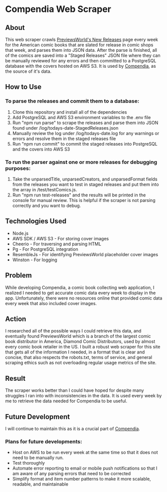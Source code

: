 # Compendia Web Scraper

## About

This web scraper crawls [PreviewsWorld's New Releases](https://www.previewsWorld.com/NewReleases) page every week for the American comic books that are slated for release in comic shops that week, and parses them into JSON data. After the parse is finished, all of the comics are saved into a "Staged Releases" JSON file where they can be manually reviewed for any errors and then committed to a PostgreSQL database with the covers hosted on AWS S3. It is used by [Compendia](https://github.com/gchartier/Compendia), as the source of it's data.

## How to Use

### To parse the releases and commit them to a database:
1. Clone this repository and install all of the dependencies
2. Add PostgreSQL and AWS S3 environment variables to the .env file
3. Run "npm run parse" to scrape the releases and parse them into JSON found under /log/todays-date-StagedReleases.json
4. Manually review the log under /log/todays-date.log for any warnings or errors and resolve them in the staged releases file
5. Run "npm run commit" to commit the staged releases into PostgreSQL and the covers into AWS S3

### To run the parser against one or more releases for debugging purposes:
1. Take the unparsedTitle, unparsedCreators, and unparsedFormat fields from the releases you want to test in staged releases and put them into the array in /test/testComics.js.
2. Run "npm run test-releases" and the results will be printed in the console for manual review. This is helpful if the scraper is not parsing correctly and you want to debug.

## Technologies Used

-   Node.js
-   AWS SDK / AWS S3 - For storing cover images
-   Cheerio - For traversing and parsing HTML
-   Pg - For PostgreSQL integration
-   ResembleJs - For identifying PreviewsWorld placeholder cover images
-   Winston - For logging

## Problem

While developing Compendia, a comic book collecting web application, I realized I needed to get accurate comic data every week to display in the app. Unfortunately, there were no resources online that provided comic data every week that also included cover images.

## Action

I researched all of the possible ways I could retrieve this data, and eventually found PreviewsWorld which is a branch of the largest comic book distributor in America, Diamond Comic Distributors, used by almost every comic book retailer in the US. I built a robust web scraper for this site that gets all of the information I needed, in a format that is clear and concise, that also respects the robots.txt, terms of service, and general scraping ethics such as not overloading regular usage metrics of the site.

## Result

The scraper works better than I could have hoped for despite many struggles I ran into with inconsistencies in the data. It is used every week by me to retrieve the data needed for Compendia to be useful.


## Future Development

I will continue to maintain this as it is a crucial part of [Compendia](https://github.com/gchartier/Compendia).
### Plans for future developments:
-   Host on AWS to be run every week at the same time so that it does not need to be manually run.
-   Test thoroughly
-   Automate error reporting to email or mobile push notifications so that I am aware of any parsing errors that need to be corrected
-   Simplify format and item number patterns to make it more scalable, readable, and maintainable
